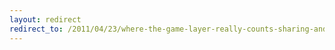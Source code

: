 ```yaml
---
layout: redirect
redirect_to: /2011/04/23/where-the-game-layer-really-counts-sharing-and-peer-communities
---
```

